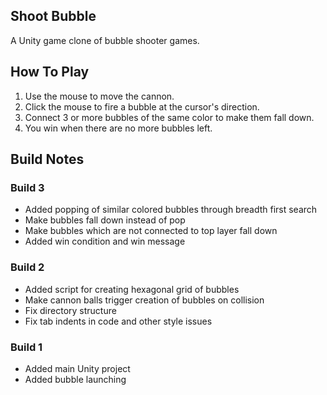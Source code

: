 Shoot Bubble
------------

A Unity game clone of bubble shooter games.

How To Play
-----------
1. Use the mouse to move the cannon.
2. Click the mouse to fire a bubble at the cursor's direction.
3. Connect 3 or more bubbles of the same color to make them fall down.
4. You win when there are no more bubbles left.

Build Notes
-----------
### Build 3
* Added popping of similar colored bubbles through breadth first search
* Make bubbles fall down instead of pop
* Make bubbles which are not connected to top layer fall down
* Added win condition and win message


### Build 2
* Added script for creating hexagonal grid of bubbles
* Make cannon balls trigger creation of bubbles on collision
* Fix directory structure
* Fix tab indents in code and other style issues

### Build 1
* Added main Unity project
* Added bubble launching

